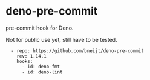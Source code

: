 # deno-pre-commit

pre-commit hook for Deno.

Not for public use yet, still have to be tested.

```
  - repo: https://github.com/bneijt/deno-pre-commit
    rev: 1.14.1
    hooks:
      - id: deno-fmt
      - id: deno-lint
```
